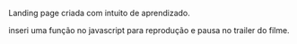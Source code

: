 Landing page criada com intuito de aprendizado.

inseri uma função no javascript para reprodução e pausa no trailer do filme.